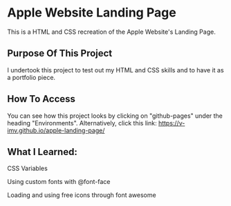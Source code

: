# Apple Website Landing Page

This is a HTML and CSS recreation of the Apple Website's Landing Page.

## Purpose Of This Project

I undertook this project to test out my HTML and CSS skills and to have it as a portfolio piece.

## How To Access

You can see how this project looks by clicking on "github-pages" under the heading "Environments".
Alternatively, click this link: https://v-imv.github.io/apple-landing-page/

## What I Learned:

CSS Variables

Using custom fonts with @font-face

Loading and using free icons through font awesome
